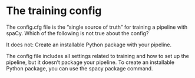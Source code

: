 # The training config

The config.cfg file is the “single source of truth” for training a pipeline with spaCy. Which of the following is not
true about the config?

It does not: Create an installable Python package with your pipeline.

The config file includes all settings related to training and how to set up the pipeline, but it doesn’t package your
pipeline. To create an installable Python package, you can use the spacy package command.
